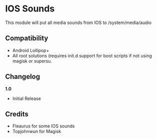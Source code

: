 # IOS Sounds
This module will put all media sounds from IOS to /system/media/audio

## Compatibility
* Android Lollipop+
* All root solutions (requires init.d support for boot scripts if not using magisk or supersu.

## Changelog
**1.0**
- Initial Release

## Credits
- Fleaurus for some IOS sounds
- Topjohnwun for Magisk
